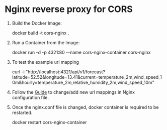 # Nginx reverse proxy for CORS


1. Build the Docker Image:

    docker build -t cors-nginx .

2. Run a Container from the Image:

    docker run -d -p 4321:80 --name cors-nginx-container cors-nginx

3. To test the example url mapping

    curl -i "http://localhost:4321/api/v1/forecast?latitude=52.52&longitude=13.41&current=temperature_2m,wind_speed_10m&hourly=temperature_2m,relative_humidity_2m,wind_speed_10m" 

4. Follow the [Guide](https://github.com/bidzhao/corsproxy/blob/main/Guide%20for%20Adding%20New%20URI%20Mappings.pdf) to change/add new url mappings in Nginx configuration  file.

5. Once the nginx.conf file is changed, docker container is required to be restarted.

    docker restart cors-nginx-container